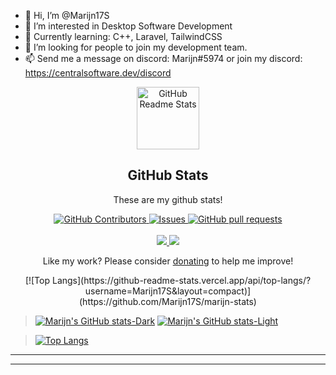 - 👋 Hi, I’m @Marijn17S
- 👀 I’m interested in Desktop Software Development
- 🌱 Currently learning: C++, Laravel, TailwindCSS
- 💞️ I’m looking for people to join my development team.
- 📫 Send me a message on discord: Marijn#5974 or join my discord: https://centralsoftware.dev/discord

<!---
Marijn17S/Marijn17S is a ✨ special ✨ repository because its `README.md` (this file) appears on your GitHub profile.
You can click the Preview link to take a look at your changes.
--->

<p align="center">
 <img width="100px" src="https://res.cloudinary.com/anuraghazra/image/upload/v1594908242/logo_ccswme.svg" align="center" alt="GitHub Readme Stats" />
 <h2 align="center">GitHub Stats</h2>
 <p align="center">These are my github stats!</p>
</p>
  <p align="center">
    <!--<a href="https://github.com/anuraghazra/github-readme-stats/actions">
      <img alt="Tests Passings" src="https://github.com/anuraghazra/github-readme-stats/workflows/Test/badge.svg" />
    </a>-->
    <a href="https://github.com/anuraghazra/github-readme-stats/graphs/contributors">
      <img alt="GitHub Contributors" src="https://img.shields.io/github/contributors/anuraghazra/github-readme-stats" />
    </a>
    <!--<a href="https://codecov.io/gh/anuraghazra/github-readme-stats">
      <img src="https://codecov.io/gh/anuraghazra/github-readme-stats/branch/master/graph/badge.svg" />
    </a> -->
    <a href="https://github.com/anuraghazra/github-readme-stats/issues">
      <img alt="Issues" src="https://img.shields.io/github/issues/anuraghazra/github-readme-stats?color=0088ff" />
    </a>
    <a href="https://github.com/anuraghazra/github-readme-stats/pulls">
      <img alt="GitHub pull requests" src="https://img.shields.io/github/issues-pr/anuraghazra/github-readme-stats?color=0088ff" />
    </a>
    <br />
    <br />
    <a href="https://a.paddle.com/v2/click/16413/119403?link=1227">
      <img src="https://img.shields.io/badge/Supported%20by-VSCode%20Power%20User%20%E2%86%92-gray.svg?colorA=655BE1&colorB=4F44D6&style=for-the-badge"/>
    </a>
    <a href="https://a.paddle.com/v2/click/16413/119403?link=2345">
      <img src="https://img.shields.io/badge/Supported%20by-Node%20Cli.com%20%E2%86%92-gray.svg?colorA=61c265&colorB=4CAF50&style=for-the-badge"/>
    </a>
  </p>

  <!--<p align="center">
    <a href="#demo">View Demo</a>
    ·
    <a href="https://github.com/anuraghazra/github-readme-stats/issues/new/choose">Report Bug</a>
    ·
    <a href="https://github.com/anuraghazra/github-readme-stats/issues/new/choose">Request Feature</a>
    ·
    <a href="https://github.com/anuraghazra/github-readme-stats/discussions">Ask Question</a>
  </p>-->
</p>

<p align="center">Like my work? Please consider <a href="https://www.paypal.me/CHANGEME">donating</a> to help me improve!</p>

<!-- #### Responsive Card Theme -->

<p align="center">
    [![Top Langs](https://github-readme-stats.vercel.app/api/top-langs/?username=Marijn17S&layout=compact)](https://github.com/Marijn17S/marijn-stats)
</p>

> [![Marijn's GitHub stats-Dark](https://github-readme-stats.vercel.app/api?username=Marijn17S&show_icons=true&theme=dark#gh-dark-mode-only)](https://github.com/Marijn17S/github-readme-stats#gh-dark-mode-only)
> [![Marijn's GitHub stats-Light](https://github-readme-stats.vercel.app/api?username=Marijn17S&show_icons=true&theme=default#gh-light-mode-only)](https://github.com/Marijn17S/marijn-stats#gh-light-mode-only)

> [![Top Langs](https://github-readme-stats.vercel.app/api/top-langs/?username=Marijn17S&layout=compact)](https://github.com/anuraghazra/github-readme-stats)

* * *

<!-- ### Demo

[![Top Langs](https://github-readme-stats.vercel.app/api/top-langs/?username=Marijn17S)](https://github.com/Marijn17S/marijn-stats)

-   Compact layout

[![Top Langs](https://github-readme-stats.vercel.app/api/top-langs/?username=Marijn17S&layout=compact)](https://github.com/Marijn17S/marijn-stats)

* * * -->
* * *
